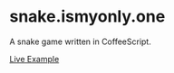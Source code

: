 # snake.ismyonly.one

A snake game written in CoffeeScript.

[Live Example](http://snake.ismyonly.one/)

